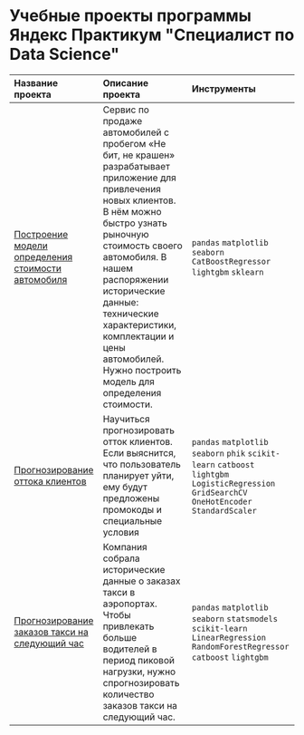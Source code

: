 # Учебные проекты программы Яндекс Практикум "Cпециалист по Data Science"

| Название проекта           | Описание проекта          | Инструменты                  |
|  :--------------------|  :--------------------| :--------------------
| [Построение модели определения стоимости автомобиля](https://github.com/Grigoranne/yandex_practicum/tree/main/project_auto_price)  |Сервис по продаже автомобилей с пробегом «Не бит, не крашен» разрабатывает приложение для привлечения новых клиентов. В нём можно быстро узнать рыночную стоимость своего автомобиля. В нашем распоряжении исторические данные: технические характеристики, комплектации и цены автомобилей. Нужно построить модель для определения стоимости. | `pandas` `matplotlib` `seaborn` `CatBoostRegressor` `lightgbm` `sklearn` |
| [Прогнозирование оттока клиентов](https://github.com/Grigoranne/yandex_practicum/tree/main/project_ottok_klientov) | Научиться прогнозировать отток клиентов. Если выяснится, что пользователь планирует уйти, ему будут предложены промокоды и специальные условия| `pandas` `matplotlib` `seaborn` `phik` `scikit-learn` `catboost` `lightgbm` `LogisticRegression` `GridSearchCV` `OneHotEncoder` `StandardScaler` |
| [Прогнозирование заказов такси на следующий час](https://github.com/Grigoranne/yandex_practicum/tree/main/project_zakaz_taxi) | Компания собрала исторические данные о заказах такси в аэропортах. Чтобы привлекать больше водителей в период пиковой нагрузки, нужно спрогнозировать количество заказов такси на следующий час. | `pandas` `matplotlib` `seaborn` `statsmodels` `scikit-learn` `LinearRegression` `RandomForestRegressor` `catboost` `lightgbm` |
